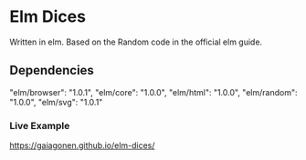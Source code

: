 # Elm Dices

Written in elm.
Based on the Random code in the official elm guide.

## Dependencies

"elm/browser": "1.0.1",
"elm/core": "1.0.0",
"elm/html": "1.0.0",
"elm/random": "1.0.0",
"elm/svg": "1.0.1"

### Live Example

https://gaiagonen.github.io/elm-dices/

